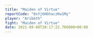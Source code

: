 ```yaml
---
title: "Maiden of Virtue"
reportCode: "8xYj6HGhaczKw1My"
player: "Aribèth"
fight: "Maiden of Virtue"
date: 2021-09-08T20:17:22.766000+00:00
---
```

